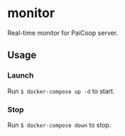 # monitor
Real-time monitor for PaiCoop server.

## Usage

### Launch
Run `$ docker-compose up -d` to start.

### Stop
Run `$ docker-compose down` to stop.
